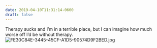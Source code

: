 ```yaml
---
date: 2019-04-10T11:31:14-0600
draft: false
---
```




Therapy sucks and I’m in a terrible place, but I can imagine how much worse off I’d be without therapy. ![FE30C84E-3445-45CF-A1D5-90574D9F2BED.jpg](http://ianwhitney.micro.blog/uploads/2019/6a92d72077.jpg)



